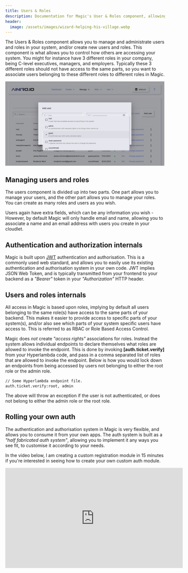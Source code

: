 ```yaml
---
title: Users & Roles
description: Documentation for Magic's User & Roles component, allowing you to use an RBAC-based authentication and authorisation mechanism for your own code.
header:
  image: /assets/images/wizard-helping-his-village.webp
---
```


The Users & Roles component allows you to manage and administrate users and roles in your system, and/or create new users and roles. This component is what allows you to control how others are accessing your system. You might for instance have 3 different roles in your company, being C-level executives, managers, and employers. Typically these 3 different roles should not have access to the same parts, so you want to associate users belonging to these different roles to different roles in Magic.

![Screenshot of how to create a new user in Magic](/images/auth.jpg)

## Managing users and roles

The users component is divided up into two parts. One part allows you to manage your users, and the other part allows you to manage your roles. You can create as many roles and users as you wish.

Users again have extra fields, which can be any information you wish - However, by default Magic will only handle email and name, allowing you to associate a name and an email address with users you create in your cloudlet.

## Authentication and authorization internals

Magic is built upon [JWT](https://jwt.io) authentication and authorisation. This is a commonly used web standard, and allows you to easily use its existing authentication and authorisation system in your own code. JWT implies JSON Web Token, and is typically transmitted from your frontend to your backend as a _"Bearer"_ token in your _"Authorization"_ HTTP header.

## Users and roles internals

All access in Magic is based upon roles, implying by default all users belonging to the same role(s) have access to the same parts of your backend. This makes it easier to provide access to specific parts of your system(s), and/or also see which parts of your system specific users have access to. This is referred to as RBAC or Role Based Access Control.

Magic does _not_ create _"access rights"_ associations for roles. Instead the system allows individual endpoints to declare themselves what roles are allowed to invoke the endpoint. This is done by invoking **[auth.ticket.verify]** from your Hyperlambda code, and pass in a comma separated list of roles that are allowed to invoke the endpoint. Below is how you would lock down an endpoints from being accessed by users not belonging to either the root role or the admin role.

```
// Some Hyperlambda endpoint file.
auth.ticket.verify:root, admin
```

The above will throw an exception if the user is not authenticated, or does not belong to either the admin role or the root role.

## Rolling your own auth

The authentication and authorisation system in Magic is very flexible, and allows you to consume it from your own apps. The auth system is built as a _"half fabricated auth system"_, allowing you to implement it any ways you see fit, to customise it according to your needs.

In the video below, I am creating a custom registration module in 15 minutes if you're interested in seeing how to create your own custom auth module.

<iframe style="margin-left: auto; margin-right: auto; width: 560px; max-with: 100%; display: block;" width="560" height="315" src="https://www.youtube.com/embed/Ntunzh-DdaY" frameborder="0" allow="autoplay; encrypted-media" allowfullscreen></iframe>

